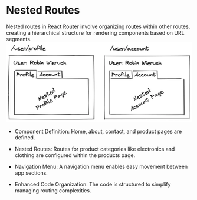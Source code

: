 # Nested Routes

Nested routes in React Router involve organizing routes within other routes, creating a hierarchical structure for rendering components based on URL segments.
![alt text](../../img//nestedRoutes.png)

- Component Definition: Home, about, contact, and product pages are defined.

- Nested Routes: Routes for product categories like electronics and clothing are configured within the products page.

- Navigation Menu: A navigation menu enables easy movement between app sections.

- Enhanced Code Organization: The code is structured to simplify managing routing complexities.
